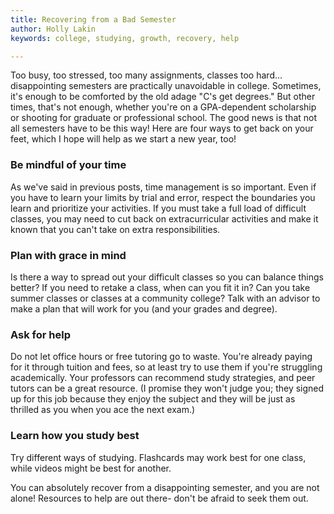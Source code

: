 ```yaml
---
title: Recovering from a Bad Semester
author: Holly Lakin
keywords: college, studying, growth, recovery, help

---
```

Too busy, too stressed, too many assignments, classes too hard... disappointing semesters are practically unavoidable in college. Sometimes, it's enough to be comforted by the old adage "C's get degrees." But other times, that's not enough, whether you're on a GPA-dependent scholarship or shooting for graduate or professional school. The good news is that not all semesters have to be this way! Here are four ways to get back on your feet, which I hope will help as we start a new year, too!

### Be mindful of your time

As we've said in previous posts, time management is so important. Even if you have to learn your limits by trial and error, respect the boundaries you learn and prioritize your activities. If you must take a full load of difficult classes, you may need to cut back on extracurricular activities and make it known that you can't take on extra responsibilities.

### Plan with grace in mind

Is there a way to spread out your difficult classes so you can balance things better? If you need to retake a class, when can you fit it in? Can you take summer classes or classes at a community college? Talk with an advisor to make a plan that will work for you (and your grades and degree).

### Ask for help

Do not let office hours or free tutoring go to waste. You're already paying for it through tuition and fees, so at least try to use them if you're struggling academically. Your professors can recommend study strategies, and peer tutors can be a great resource. (I promise they won't judge you; they signed up for this job because they enjoy the subject and they will be just as thrilled as you when you ace the next exam.)

### Learn how you study best

Try different ways of studying. Flashcards may work best for one class, while videos might be best for another.

You can absolutely recover from a disappointing semester, and you are not alone! Resources to help are out there- don't be afraid to seek them out.